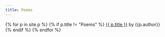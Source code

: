 ```yaml
---
title: Poems
---
```


{% for p in site.p %}
  {% if p.title != "Poems" %}
    <a markdown = "0" href="{{ p.url }}">{{ p.title }}</a> by {{p.author}}<br />
  {% endif %}
{% endfor %}
